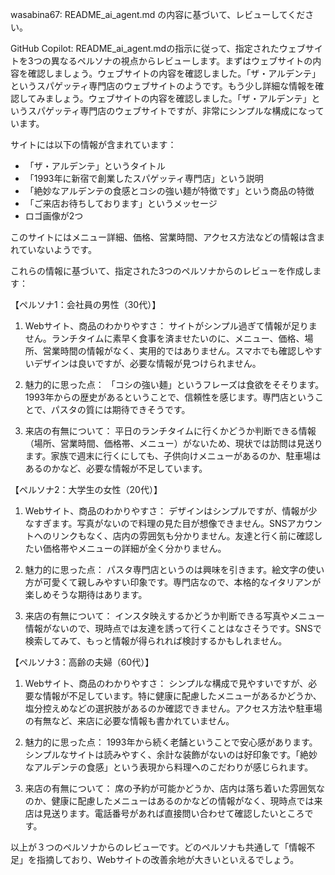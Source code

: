 wasabina67: README_ai_agent.md
の内容に基づいて、レビューしてください。

GitHub Copilot: README_ai_agent.mdの指示に従って、指定されたウェブサイトを3つの異なるペルソナの視点からレビューします。まずはウェブサイトの内容を確認しましょう。ウェブサイトの内容を確認しました。「ザ・アルデンテ」というスパゲッティ専門店のウェブサイトのようです。もう少し詳細な情報を確認してみましょう。ウェブサイトの内容を確認しました。「ザ・アルデンテ」というスパゲッティ専門店のウェブサイトですが、非常にシンプルな構成になっています。

サイトには以下の情報が含まれています：
- 「ザ・アルデンテ」というタイトル
- 「1993年に新宿で創業したスパゲッティ専門店」という説明
- 「絶妙なアルデンテの食感とコシの強い麺が特徴です」という商品の特徴
- 「ご来店お待ちしております」というメッセージ
- ロゴ画像が2つ

このサイトにはメニュー詳細、価格、営業時間、アクセス方法などの情報は含まれていないようです。

これらの情報に基づいて、指定された3つのペルソナからのレビューを作成します：

【ペルソナ1：会社員の男性（30代）】
1. Webサイト、商品のわかりやすさ：
   サイトがシンプル過ぎて情報が足りません。ランチタイムに素早く食事を済ませたいのに、メニュー、価格、場所、営業時間の情報がなく、実用的ではありません。スマホでも確認しやすいデザインは良いですが、必要な情報が見つけられません。

2. 魅力的に思った点：
   「コシの強い麺」というフレーズは食欲をそそります。1993年からの歴史があるということで、信頼性を感じます。専門店ということで、パスタの質には期待できそうです。

3. 来店の有無について：
   平日のランチタイムに行くかどうか判断できる情報（場所、営業時間、価格帯、メニュー）がないため、現状では訪問は見送ります。家族で週末に行くにしても、子供向けメニューがあるのか、駐車場はあるのかなど、必要な情報が不足しています。

【ペルソナ2：大学生の女性（20代）】
1. Webサイト、商品のわかりやすさ：
   デザインはシンプルですが、情報が少なすぎます。写真がないので料理の見た目が想像できません。SNSアカウントへのリンクもなく、店内の雰囲気も分かりません。友達と行く前に確認したい価格帯やメニューの詳細が全く分かりません。

2. 魅力的に思った点：
   パスタ専門店というのは興味を引きます。絵文字の使い方が可愛くて親しみやすい印象です。専門店なので、本格的なイタリアンが楽しめそうな期待はあります。

3. 来店の有無について：
   インスタ映えするかどうか判断できる写真やメニュー情報がないので、現時点では友達を誘って行くことはなさそうです。SNSで検索してみて、もっと情報が得られれば検討するかもしれません。

【ペルソナ3：高齢の夫婦（60代）】
1. Webサイト、商品のわかりやすさ：
   シンプルな構成で見やすいですが、必要な情報が不足しています。特に健康に配慮したメニューがあるかどうか、塩分控えめなどの選択肢があるのか確認できません。アクセス方法や駐車場の有無など、来店に必要な情報も書かれていません。

2. 魅力的に思った点：
   1993年から続く老舗ということで安心感があります。シンプルなサイトは読みやすく、余計な装飾がないのは好印象です。「絶妙なアルデンテの食感」という表現から料理へのこだわりが感じられます。

3. 来店の有無について：
   席の予約が可能かどうか、店内は落ち着いた雰囲気なのか、健康に配慮したメニューはあるのかなどの情報がなく、現時点では来店は見送ります。電話番号があれば直接問い合わせて確認したいところです。

以上が３つのペルソナからのレビューです。どのペルソナも共通して「情報不足」を指摘しており、Webサイトの改善余地が大きいといえるでしょう。
